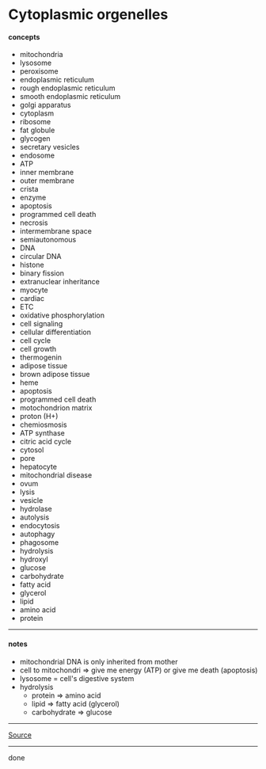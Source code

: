 # Cytoplasmic orgenelles

#### concepts

- mitochondria
- lysosome
- peroxisome
- endoplasmic reticulum
- rough endoplasmic reticulum
- smooth endoplasmic reticulum
- golgi apparatus
- cytoplasm
- ribosome
- fat globule
- glycogen
- secretary vesicles
- endosome
- ATP
- inner membrane
- outer membrane
- crista
- enzyme
- apoptosis
- programmed cell death
- necrosis
- intermembrane space
- semiautonomous
- DNA
- circular DNA
- histone
- binary fission
- extranuclear inheritance
- myocyte
- cardiac
- ETC
- oxidative phosphorylation
- cell signaling
- cellular differentiation
- cell cycle
- cell growth
- thermogenin
- adipose tissue
- brown adipose tissue
- heme
- apoptosis
- programmed cell death
- motochondrion matrix
- proton (H+)
- chemiosmosis
- ATP synthase
- citric acid cycle
- cytosol
- pore
- hepatocyte
- mitochondrial disease
- ovum
- lysis
- vesicle
- hydrolase
- autolysis
- endocytosis
- autophagy
- phagosome
- hydrolysis
- hydroxyl
- glucose
- carbohydrate
- fatty acid
- glycerol
- lipid
- amino acid
- protein

***

#### notes

- mitochondrial DNA is only inherited from mother
- cell to mitochondri => give me energy (ATP) or give me death (apoptosis)
- lysosome = cell's digestive system
- hydrolysis
    - protein => amino acid
    - lipid => fatty acid (glycerol)
    - carbohydrate => glucose

***

[Source]()

***

done
